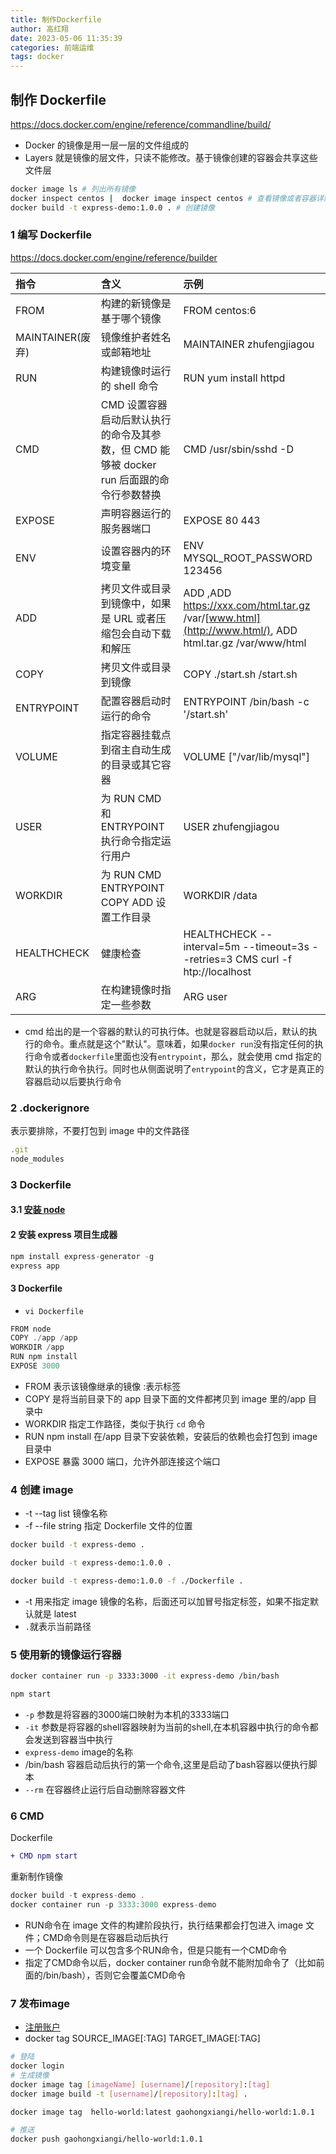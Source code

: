 ```yaml
---
title: 制作Dockerfile
author: 高红翔
date: 2023-05-06 11:35:39
categories: 前端运维
tags: docker
---
```


## 制作 Dockerfile

https://docs.docker.com/engine/reference/commandline/build/

- Docker 的镜像是用一层一层的文件组成的
- Layers 就是镜像的层文件，只读不能修改。基于镜像创建的容器会共享这些文件层

```bash
docker image ls # 列出所有镜像
docker inspect centos |  docker image inspect centos # 查看镜像或者容器详细信息
docker build -t express-demo:1.0.0 . # 创建镜像
```

### 1 编写 Dockerfile

https://docs.docker.com/engine/reference/builder

| 指令             | 含义                                                         | 示例                                                         |
| :--------------- | :----------------------------------------------------------- | :----------------------------------------------------------- |
| FROM             | 构建的新镜像是基于哪个镜像                                   | FROM centos:6                                                |
| MAINTAINER(废弃) | 镜像维护者姓名或邮箱地址                                     | MAINTAINER zhufengjiagou                                     |
| RUN              | 构建镜像时运行的 shell 命令                                  | RUN yum install httpd                                        |
| CMD              | CMD 设置容器启动后默认执行的命令及其参数，但 CMD 能够被 docker run 后面跟的命令行参数替换 | CMD /usr/sbin/sshd -D                                        |
| EXPOSE           | 声明容器运行的服务器端口                                     | EXPOSE 80 443                                                |
| ENV              | 设置容器内的环境变量                                         | ENV MYSQL_ROOT_PASSWORD 123456                               |
| ADD              | 拷贝文件或目录到镜像中，如果是 URL 或者压缩包会自动下载和解压 | ADD ,ADD https://xxx.com/html.tar.gz /var/[www.html](http://www.html/), ADD html.tar.gz /var/www/html |
| COPY             | 拷贝文件或目录到镜像                                         | COPY ./start.sh /start.sh                                    |
| ENTRYPOINT       | 配置容器启动时运行的命令                                     | ENTRYPOINT /bin/bash -c '/start.sh'                          |
| VOLUME           | 指定容器挂载点到宿主自动生成的目录或其它容器                 | VOLUME ["/var/lib/mysql"]                                    |
| USER             | 为 RUN CMD 和 ENTRYPOINT 执行命令指定运行用户                | USER zhufengjiagou                                           |
| WORKDIR          | 为 RUN CMD ENTRYPOINT COPY ADD 设置工作目录                  | WORKDIR /data                                                |
| HEALTHCHECK      | 健康检查                                                     | HEALTHCHECK --interval=5m --timeout=3s --retries=3 CMS curl -f htp://localhost |
| ARG              | 在构建镜像时指定一些参数                                     | ARG user                                                     |

- cmd 给出的是一个容器的默认的可执行体。也就是容器启动以后，默认的执行的命令。重点就是这个"默认"。意味着，如果`docker run`没有指定任何的执行命令或者`dockerfile`里面也没有`entrypoint`，那么，就会使用 cmd 指定的默认的执行命令执行。同时也从侧面说明了`entrypoint`的含义，它才是真正的容器启动以后要执行命令

### 2 .dockerignore

表示要排除，不要打包到 image 中的文件路径

```js
.git
node_modules
```

### 3 Dockerfile

#### 3.1 [安装 node](https://cloud.tencent.com/developer/beta/article/1886344)

#### 2 安装 express 项目生成器

```js
npm install express-generator -g
express app
```

#### 3 Dockerfile

- `vi Dockerfile`

```js
FROM node
COPY ./app /app
WORKDIR /app
RUN npm install
EXPOSE 3000
```

- FROM 表示该镜像继承的镜像 :表示标签
- COPY 是将当前目录下的 app 目录下面的文件都拷贝到 image 里的/app 目录中
- WORKDIR 指定工作路径，类似于执行 `cd` 命令
- RUN npm install 在/app 目录下安装依赖，安装后的依赖也会打包到 image 目录中
- EXPOSE 暴露 3000 端口，允许外部连接这个端口

### 4 创建 image

- -t --tag list 镜像名称
- -f --file string 指定 Dockerfile 文件的位置

```bash
docker build -t express-demo .

docker build -t express-demo:1.0.0 .

docker build -t express-demo:1.0.0 -f ./Dockerfile .
```

- -t 用来指定 image 镜像的名称，后面还可以加冒号指定标签，如果不指定默认就是 latest
- `.`就表示当前路径



### 5 使用新的镜像运行容器

```bash
docker container run -p 3333:3000 -it express-demo /bin/bash
```

```bash
npm start
```

- `-p` 参数是将容器的3000端口映射为本机的3333端口
- `-it` 参数是将容器的shell容器映射为当前的shell,在本机容器中执行的命令都会发送到容器当中执行
- `express-demo` image的名称
- /bin/bash 容器启动后执行的第一个命令,这里是启动了bash容器以便执行脚本
- `--rm` 在容器终止运行后自动删除容器文件



### 6 CMD

Dockerfile

```diff
+ CMD npm start
```

重新制作镜像

```js
docker build -t express-demo .
docker container run -p 3333:3000 express-demo
```

- RUN命令在 image 文件的构建阶段执行，执行结果都会打包进入 image 文件；CMD命令则是在容器启动后执行
- 一个 Dockerfile 可以包含多个RUN命令，但是只能有一个CMD命令
- 指定了CMD命令以后，docker container run命令就不能附加命令了（比如前面的/bin/bash），否则它会覆盖CMD命令



### 7 发布image

- [注册账户](https://hub.docker.com/)
- docker tag SOURCE_IMAGE[:TAG] TARGET_IMAGE[:TAG]

```bash
# 登陆
docker login
# 生成镜像
docker image tag [imageName] [username]/[repository]:[tag]
docker image build -t [username]/[repository]:[tag] .

docker image tag  hello-world:latest gaohongxiangi/hello-world:1.0.1

# 推送
docker push gaohongxiangi/hello-world:1.0.1
```
